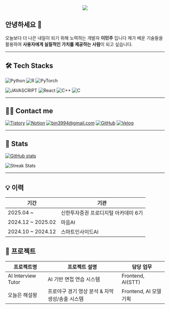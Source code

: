 <div align="center">
  <img src="https://capsule-render.vercel.app/api?type=waving&color=auto&height=200&section=header&text=Minju&fontSize=80" />
</div>

## 안녕하세요 👋  
오늘보다 더 나은 내일이 되기 위해 노력하는 개발자 <strong>이민주</strong> 입니다
제가 배운 기술들을 활용하여 <strong>사용자에게 실질적인 가치를 제공하는 사람</strong>이 되고 싶습니다. 

---

## 🛠 Tech Stacks

![Python](https://img.shields.io/badge/Python-3776AB?style=for-the-badge&logo=Python&logoColor=white)
![R](https://img.shields.io/badge/R-276DC3?style=for-the-badge&logo=r&logoColor=white)
![PyTorch](https://img.shields.io/badge/PyTorch-EE4C2C?style=for-the-badge&logo=PyTorch&logoColor=white)

![JAVASCRIPT](https://img.shields.io/badge/JAVASCRIPT-F7DF1E?style=for-the-badge&amp;logo=JAVASCRIPT&amp;logoColor=white)
![React](https://img.shields.io/badge/React-61DAFB?style=for-the-badge&logo=React&logoColor=white)
![C++](https://img.shields.io/badge/C++-00599C?style=for-the-badge&logo=C%2B%2B&logoColor=white)
![C](https://img.shields.io/badge/C-A8B9CC?style=for-the-badge&logo=C&logoColor=white)

---

## 🧑‍💻 Contact me

[![Tistory](https://img.shields.io/badge/Tistory-000000?style=for-the-badge&logo=Tistory&logoColor=white)](https://tyvkwygk.tistory.com/)
[![Notion](https://img.shields.io/badge/Notion-000000?style=for-the-badge&logo=Notion&logoColor=white)](https://www.notion.so/1e08c365ee7f80e68289c56b2e8fcaf3?pvs=4)
[![bin3994@gmail.com](https://img.shields.io/badge/Gmail-EA4335?style=for-the-badge&logo=Gmail&logoColor=white)](mailto:bin3994@gmail.com)
[![GitHub](https://img.shields.io/badge/github-%23121011.svg?style=for-the-badge&logo=github&logoColor=white)](https://github.com/minju00)
[![Velog](https://velog-readme-stats.vercel.app/api/badge?name=eungyeole)](https://velog.io/@bin3994/posts)

---

## 🏅 Stats

[![GitHub stats](https://github-readme-stats.vercel.app/api?username=minju00&show_icons=true&theme=default#gh-light-mode-only)](https://github.com/anuraghazra/github-readme-stats#gh-light-mode-only)

![Streak Stats](https://github-readme-streak-stats.herokuapp.com/?user=minju00&)

---

## 💡 이력

| 기간                | 기관                           |
|---------------------|--------------------------------|
| 2025.04 ~           | 신한투자증권 프로디지털 아카데미 6기 |
| 2024.12 ~ 2025.02   | 마음AI                          |
| 2024.10 ~ 2024.12   | 스마트인사이드AI                |


## 🚀 프로젝트  

| 프로젝트명         | 프로젝트 설명                              | 담당 업무            |
|--------------------|---------------------------------------------|----------------------|
| AI Interview Tutor | AI 기반 면접 연습 시스템                    | Frontend, AI(STT)    |
| 오늘은 해설왕      | 프로야구 경기 영상 분석 & 자막 생성/송출 시스템 | Frontend, AI 모델 기획 |



